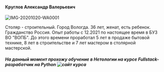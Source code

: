 #### Круглов Александр Валерьевич
 ![IMG-20201020-WA0001](https://github.com/Alexandr-Vol/dz-Pages/assets/149891839/364c0d77-73e2-4d6f-9a3d-ef7a42d9a597)

Столяр - строительный.
Город Вологда.
36 лет, женат, есть ребенок.
Гражданство Россия.
Опыт работы с 12.2021 по настоящее время в БУЗ ВО "ВОПБ". До этого времени проработал 5 лет в продаже бытовой технике, 8 лет в строительстве и 7 лет мастером в столярной мастерской.
##### На данный момент прохожу обучение в Нетологии на курсe Fullstack-разработчик на Python ![сайт курса](https://netology.ru/programs/fullstack-python-dev)
